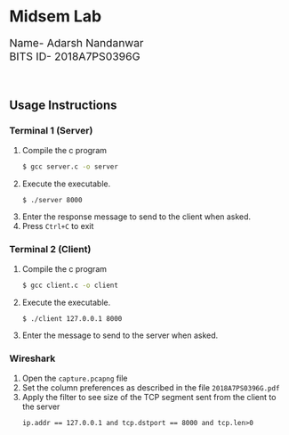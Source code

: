 # Midsem Lab
<div style="font-size: 1.2rem">
Name- Adarsh Nandanwar<br>
BITS ID- 2018A7PS0396G</div>
<br>
<br>

## Usage Instructions
### Terminal 1 (Server)
1. Compile the c program
    ```bash
    $ gcc server.c -o server
    ```
2. Execute the executable.
    ```bash
    $ ./server 8000
    ```
3. Enter the response message to send to the client when asked.
4. Press `Ctrl+C` to exit
### Terminal 2 (Client)
1. Compile the c program
    ```bash
    $ gcc client.c -o client
    ```
2. Execute the executable.
    ```bash
    $ ./client 127.0.0.1 8000
    ```
3. Enter the message to send to the server when asked.
### Wireshark
1. Open the `capture.pcapng` file
2. Set the column preferences as described in the file `2018A7PS0396G.pdf`
3. Apply the filter to see size of the TCP segment sent from the client to the server
    ```
    ip.addr == 127.0.0.1 and tcp.dstport == 8000 and tcp.len>0
    ```